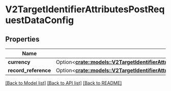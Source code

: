 # V2TargetIdentifierAttributesPostRequestDataConfig

## Properties

Name | Type | Description | Notes
------------ | ------------- | ------------- | -------------
**currency** | Option<[**crate::models::V2TargetIdentifierAttributesPostRequestDataConfigCurrency**](_v2__target___identifier__attributes_post_request_data_config_currency.md)> |  | [optional]
**record_reference** | Option<[**crate::models::V2TargetIdentifierAttributesPostRequestDataConfigRecordReference**](_v2__target___identifier__attributes_post_request_data_config_record_reference.md)> |  | [optional]

[[Back to Model list]](../README.md#documentation-for-models) [[Back to API list]](../README.md#documentation-for-api-endpoints) [[Back to README]](../README.md)


